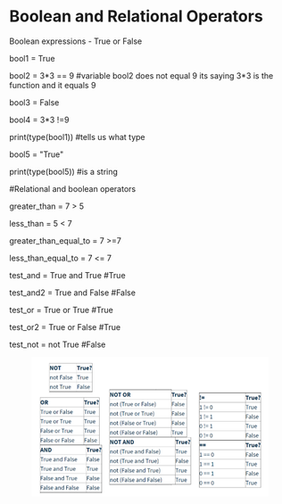 # Boolean and Relational Operators

Boolean expressions - True or False

bool1 = True

bool2 = 3\*3 == 9 #variable bool2 does not equal 9 its saying 3\*3 is the function and it equals 9

bool3 = False

bool4 = 3\*3 !=9

print(type(bool1)) #tells us what type

bool5 = "True"

print(type(bool5)) #is a string



\#Relational and boolean operators

greater\_than = 7 > 5

&#x20;less\_than = 5 < 7&#x20;

greater\_than\_equal\_to = 7 >=7&#x20;

less\_than\_equal\_to = 7 <= 7

test\_and = True and True #True&#x20;

test\_and2 = True and False #False&#x20;

test\_or = True or True #True&#x20;

test\_or2 = True or False #True

test\_not = not True #False

<figure><img src="../../.gitbook/assets/image.png" alt=""><figcaption></figcaption></figure>

